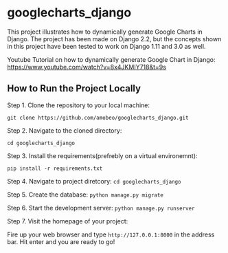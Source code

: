 # googlecharts_django
This project illustrates how to dynamically generate Google Charts in Django.
The project has been made on Django 2.2, but the concepts shown in this project have been tested to work on Django 1.11 and 3.0 as well.

Youtube Tutorial on how to dynamically generate Google Chart in Django: 
https://www.youtube.com/watch?v=8x4JKMIY718&t=9s

## How to Run the Project Locally

Step 1. Clone the repository to your local machine:

```git clone https://github.com/amobeo/googlecharts_django.git```

Step 2. Navigate to the cloned directory:

```cd googlecharts_django```

Step 3. Install the requirements(prefrebly on a virtual environemnt):

```pip install -r requirements.txt```

Step 4. Navigate to project diretcory:
```cd googlecharts_django```

Step 5. Create the database:
```python manage.py migrate```

Step 6. Start the development server:
```python manage.py runserver```

Step 7. Visit the homepage of your project:

Fire up your web browser and type `http://127.0.0.1:8000` in the address bar. Hit enter and you are ready to go!





